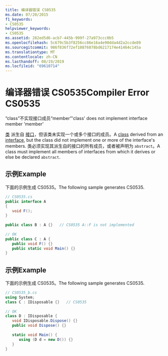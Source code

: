 ```yaml
---
title: 编译器错误 CS0535
ms.date: 07/20/2015
f1_keywords:
- CS0535
helpviewer_keywords:
- CS0535
ms.assetid: 282ed5d6-acb7-445b-999f-27a973ccc0b5
ms.openlocfilehash: 5c679c5b3f8256cc86e16a4e90dda4d2a2ccde89
ms.sourcegitcommit: 986f836f72ef10876878bd6217174e41464c145a
ms.translationtype: MT
ms.contentlocale: zh-CN
ms.lasthandoff: 08/19/2019
ms.locfileid: "69610714"
---
```

# <a name="compiler-error-cs0535"></a><span data-ttu-id="3c638-102">编译器错误 CS0535</span><span class="sxs-lookup"><span data-stu-id="3c638-102">Compiler Error CS0535</span></span>
<span data-ttu-id="3c638-103">“class”不实现接口成员“member”</span><span class="sxs-lookup"><span data-stu-id="3c638-103">'class' does not implement interface member 'member'</span></span>  
  
 <span data-ttu-id="3c638-104">[类](../language-reference/keywords/class.md) 派生自 [接口](../language-reference/keywords/interface.md)，但该类未实现一个或多个接口的成员。</span><span class="sxs-lookup"><span data-stu-id="3c638-104">A [class](../language-reference/keywords/class.md) derived from an [interface](../language-reference/keywords/interface.md), but the class did not implement one or more of the interface's members.</span></span> <span data-ttu-id="3c638-105">类必须实现其派生自的接口的所有成员，或者被声明为 `abstract`。</span><span class="sxs-lookup"><span data-stu-id="3c638-105">A class must implement all members of interfaces from which it derives or else be declared `abstract`.</span></span>  
  
## <a name="example"></a><span data-ttu-id="3c638-106">示例</span><span class="sxs-lookup"><span data-stu-id="3c638-106">Example</span></span>  
 <span data-ttu-id="3c638-107">下面的示例生成 CS0535。</span><span class="sxs-lookup"><span data-stu-id="3c638-107">The following sample generates CS0535.</span></span>  
  
```csharp  
// CS0535.cs  
public interface A  
{  
   void F();  
}  
  
public class B : A {}   // CS0535 A::F is not implemented  
  
// OK  
public class C : A {  
   public void F() {}  
   public static void Main() {}  
}  
```  
  
## <a name="example"></a><span data-ttu-id="3c638-108">示例</span><span class="sxs-lookup"><span data-stu-id="3c638-108">Example</span></span>  
 <span data-ttu-id="3c638-109">下面的示例生成 CS0535。</span><span class="sxs-lookup"><span data-stu-id="3c638-109">The following sample generates CS0535.</span></span>  
  
```csharp  
// CS0535_b.cs  
using System;  
class C : IDisposable {}   // CS0535  
  
// OK  
class D : IDisposable {  
   void IDisposable.Dispose() {}  
   public void Dispose() {}  
  
   static void Main() {  
      using (D d = new D()) {}  
   }  
}  
```
